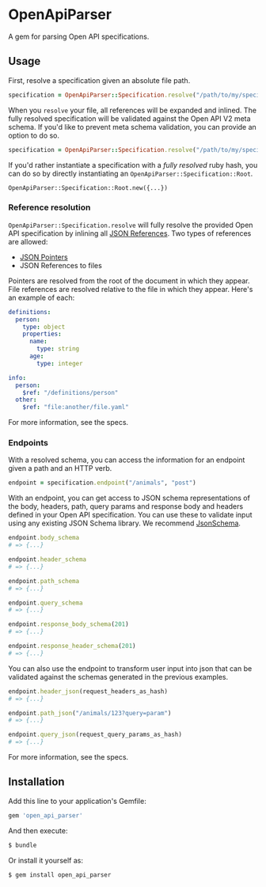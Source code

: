# OpenApiParser

A gem for parsing Open API specifications.

## Usage

First, resolve a specification given an absolute file path.

```ruby
specification = OpenApiParser::Specification.resolve("/path/to/my/specification.yaml")
```

When you `resolve` your file, all references will be expanded and inlined. The fully resolved specification will be validated against the Open API V2 meta schema. If you'd like to prevent meta schema validation, you can provide an option to do so.

```ruby
specification = OpenApiParser::Specification.resolve("/path/to/my/specification.yaml", validate_meta_schema: false)
```

If you'd rather instantiate a specification with a _fully resolved_ ruby hash, you can do so by directly instantiating an `OpenApiParser::Specification::Root`.

```
OpenApiParser::Specification::Root.new({...})
```

### Reference resolution

`OpenApiParser::Specification.resolve` will fully resolve the provided Open API specification by inlining all [JSON References](https://tools.ietf.org/id/draft-pbryan-zyp-json-ref-03.html). Two types of references are allowed:

* [JSON Pointers](https://tools.ietf.org/html/rfc6901)
* JSON References to files

Pointers are resolved from the root of the document in which they appear. File references are resolved relative to the file in which they appear. Here's an example of each:

```yaml
definitions:
  person:
    type: object
    properties:
      name:
        type: string
      age:
        type: integer

info:
  person:
    $ref: "/definitions/person"
  other:
    $ref: "file:another/file.yaml"
```

For more information, see the specs.

### Endpoints

With a resolved schema, you can access the information for an endpoint given a path and an HTTP verb.

```ruby
endpoint = specification.endpoint("/animals", "post")
```

With an endpoint, you can get access to JSON schema representations of the body, headers, path, query params and response body and headers defined in your Open API specification. You can use these to validate input using any existing JSON Schema library. We recommend [JsonSchema](https://github.com/brandur/json_schema).

```ruby
endpoint.body_schema
# => {...}

endpoint.header_schema
# => {...}

endpoint.path_schema
# => {...}

endpoint.query_schema
# => {...}

endpoint.response_body_schema(201)
# => {...}

endpoint.response_header_schema(201)
# => {...}
```

You can also use the endpoint to transform user input into json that can be validated against the schemas generated in the previous examples.

```ruby
endpoint.header_json(request_headers_as_hash)
# => {...}

endpoint.path_json("/animals/123?query=param")
# => {...}

endpoint.query_json(request_query_params_as_hash)
# => {...}
```

For more information, see the specs.

## Installation

Add this line to your application's Gemfile:

```ruby
gem 'open_api_parser'
```

And then execute:

```bash
$ bundle
```

Or install it yourself as:

```bash
$ gem install open_api_parser
```

